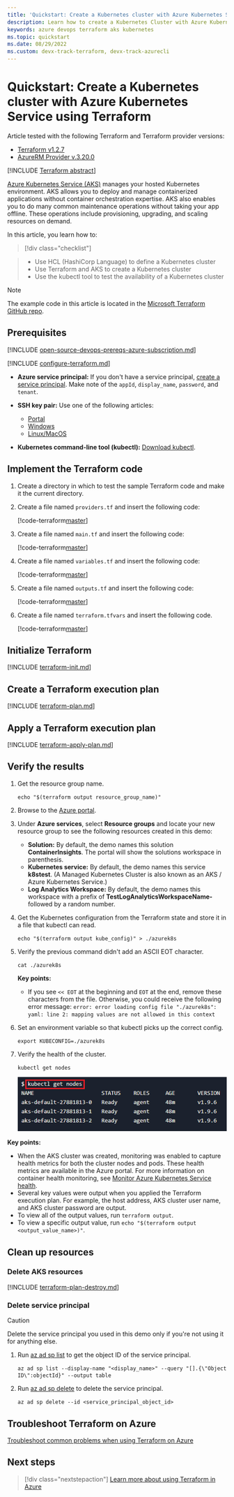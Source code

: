 ```yaml
---
title: 'Quickstart: Create a Kubernetes cluster with Azure Kubernetes Service (AKS) using Terraform'
description: Learn how to create a Kubernetes Cluster with Azure Kubernetes Service and Terraform.
keywords: azure devops terraform aks kubernetes
ms.topic: quickstart
ms.date: 08/29/2022
ms.custom: devx-track-terraform, devx-track-azurecli 
---
```


# Quickstart: Create a Kubernetes cluster with Azure Kubernetes Service using Terraform

Article tested with the following Terraform and Terraform provider versions:

- [Terraform v1.2.7](https://releases.hashicorp.com/terraform/)
- [AzureRM Provider v.3.20.0](https://registry.terraform.io/providers/hashicorp/azurerm/latest/docs)

[!INCLUDE [Terraform abstract](./includes/abstract.md)]

[Azure Kubernetes Service (AKS)](/azure/aks/) manages your hosted Kubernetes environment. AKS allows you to deploy and manage containerized applications without container orchestration expertise. AKS also enables you to do many common maintenance operations without taking your app offline. These operations include provisioning, upgrading, and scaling resources on demand.

In this article, you learn how to:
> [!div class="checklist"]

> * Use HCL (HashiCorp Language) to define a Kubernetes cluster
> * Use Terraform and AKS to create a Kubernetes cluster
> * Use the kubectl tool to test the availability of a Kubernetes cluster

> [!NOTE]
> The example code in this article is located in the [Microsoft Terraform GitHub repo](https://github.com/Azure/terraform/tree/master/quickstart/201-k8s-cluster-with-tf-and-aks).

## Prerequisites

[!INCLUDE [open-source-devops-prereqs-azure-subscription.md](../includes/open-source-devops-prereqs-azure-subscription.md)]

[!INCLUDE [configure-terraform.md](includes/configure-terraform.md)]

- **Azure service principal:** If you don't have a service principal, [create a service principal](authenticate-to-azure.md#create-a-service-principal). Make note of the `appId`, `display_name`, `password`, and `tenant`.

- **SSH key pair:** Use one of the following articles:

    - [Portal](/azure/virtual-machines/ssh-keys-portal#generate-new-keys)
    - [Windows](/azure/virtual-machines/linux/ssh-from-windows#create-an-ssh-key-pair)
    - [Linux/MacOS](/azure/virtual-machines/linux/mac-create-ssh-keys#create-an-ssh-key-pair)

- **Kubernetes command-line tool (kubectl):** [Download kubectl](https://kubernetes.io/releases/download/).

## Implement the Terraform code

1. Create a directory in which to test the sample Terraform code and make it the current directory.

1. Create a file named `providers.tf` and insert the following code:

    [!code-terraform[master](~/../terraform_samples/quickstart/201-k8s-cluster-with-tf-and-aks/providers.tf)]

1. Create a file named `main.tf` and insert the following code:

    [!code-terraform[master](~/../terraform_samples/quickstart/201-k8s-cluster-with-tf-and-aks/main.tf)]

1. Create a file named `variables.tf` and insert the following code:

    [!code-terraform[master](~/../terraform_samples/quickstart/201-k8s-cluster-with-tf-and-aks/variables.tf)]

1. Create a file named `outputs.tf` and insert the following code:

    [!code-terraform[master](~/../terraform_samples/quickstart/201-k8s-cluster-with-tf-and-aks/outputs.tf)]

1. Create a file named `terraform.tfvars` and insert the following code.

    [!code-terraform[master](~/../terraform_samples/quickstart/201-k8s-cluster-with-tf-and-aks/terraform.tfvars)]

## Initialize Terraform

[!INCLUDE [terraform-init.md](includes/terraform-init.md)]

## Create a Terraform execution plan

[!INCLUDE [terraform-plan.md](includes/terraform-plan.md)]

## Apply a Terraform execution plan

[!INCLUDE [terraform-apply-plan.md](includes/terraform-apply-plan.md)]

## Verify the results

1. Get the resource group name.

    ```console
    echo "$(terraform output resource_group_name)"
    ```

1. Browse to the [Azure portal](https://portal.azure.com).

1. Under **Azure services**, select **Resource groups** and locate your new resource group to see the following resources created in this demo:

    - **Solution:** By default, the demo names this solution **ContainerInsights**. The portal will show the solutions workspace in parenthesis.
    - **Kubernetes service:** By default, the demo names this service **k8stest**. (A Managed Kubernetes Cluster is also known as an AKS / Azure Kubernetes Service.)
    - **Log Analytics Workspace:** By default, the demo names this workspace with a prefix of **TestLogAnalyticsWorkspaceName-** followed by a random number.

1. Get the Kubernetes configuration from the Terraform state and store it in a file that kubectl can read.

    ```console
    echo "$(terraform output kube_config)" > ./azurek8s
    ```

1. Verify the previous command didn't add an ASCII EOT character.

    ```console
    cat ./azurek8s
    ```

   **Key points:**

    - If you see `<< EOT` at the beginning and `EOT` at the end, remove these characters from the file. Otherwise, you could receive the following error message: `error: error loading config file "./azurek8s": yaml: line 2: mapping values are not allowed in this context`

1. Set an environment variable so that kubectl picks up the correct config.

    ```console
    export KUBECONFIG=./azurek8s
    ```

1. Verify the health of the cluster.

    ```console
    kubectl get nodes
    ```

    ![The kubectl tool allows you to verify the health of your Kubernetes cluster](./media/create-k8s-cluster-with-tf-and-aks/kubectl-get-nodes.png)

**Key points:**

- When the AKS cluster was created, monitoring was enabled to capture health metrics for both the cluster nodes and pods. These health metrics are available in the Azure portal. For more information on container health monitoring, see [Monitor Azure Kubernetes Service health](/azure/azure-monitor/insights/container-insights-overview).
- Several key values were output when you applied the Terraform execution plan. For example, the host address, AKS cluster user name, and AKS cluster password are output.
- To view all of the output values, run `terraform output`.
- To view a specific output value, run `echo "$(terraform output <output_value_name>)"`.

## Clean up resources

### Delete AKS resources

[!INCLUDE [terraform-plan-destroy.md](includes/terraform-plan-destroy.md)]

### Delete service principal

> [!CAUTION]
> Delete the service principal you used in this demo only if you're not using it for anything else.

1. Run [az ad sp list](/cli/azure/ad/sp#az-ad-sp-list) to get the object ID of the service principal.

    ```azurecli
    az ad sp list --display-name "<display_name>" --query "[].{\"Object ID\":objectId}" --output table

1. Run [az ad sp delete](/cli/azure/ad/sp#az-ad-sp-delete) to delete the service principal.

    ```azurecli
    az ad sp delete --id <service_principal_object_id>
    ```

## Troubleshoot Terraform on Azure

[Troubleshoot common problems when using Terraform on Azure](troubleshoot.md)

## Next steps

> [!div class="nextstepaction"] 
> [Learn more about using Terraform in Azure](/azure/terraform)
